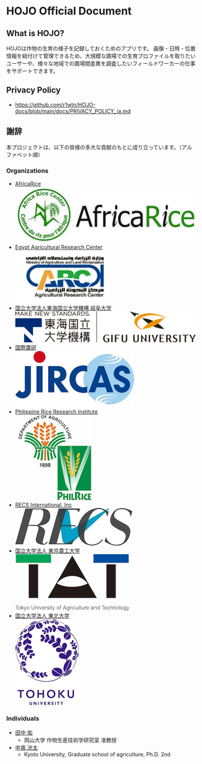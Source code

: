 # HOJO Official Document

## What is HOJO?

HOJOは作物の生育の様子を記録しておくためのアプリです。
画像・日時・位置情報を紐付けて管理できるため、大規模な圃場での生育プロファイルを取りたいユーザーや、様々な地域での圃場間差異を調査したいフィールドワーカーの仕事をサポートできます。

## Privacy Policy

- <https://github.com/r1wtn/HOJO-docs/blob/main/docs/PRIVACY_POLICY_ja.md>


## 謝辞

本プロジェクトは、以下の皆様の多大な貢献のもとに成り立っています。（アルファベット順）

### Organizations

- [AfricaRice](https://www.africarice.org/)  
![](./images/africa_rice.jpg)  
- [Egypt Agricultural Research Center](http://www.arc.sci.eg/default.aspx?lang=en)  
![](./images/egypt-agricultural-research-center.jpg)
- [国立大学法人東海国立大学機構 岐阜大学](https://www.gifu-u.ac.jp/en/)  
![](./images/gifu_univ.jpg)
- [国際農研](https://www.jircas.go.jp/en)  
![](./images/JIRCAS_LOGO_A8_874x414.jpg)
- [Philippine Rice Research Institute](https://www.philrice.gov.ph/)  
![](./images/Philippine_Rice_Research_Institute.jpg)
- [RECS International. Inc](https://recs-intl.co.jp/en)  
![](./images/recs.jpg)
- [国立大学法人 東京農工大学](https://www.tuat.ac.jp/)  
![](./images/tat_univ.jpg)  
- [国立大学法人 東北大学](https://www.tohoku.ac.jp/en/)  
![](./images/tohoku_univ.jpg)


### Individuals

- [田中 佑](https://twitter.com/YuTanaka6400)
  - 岡山大学 作物生産技術学研究室 准教授
- [中嶌 洸太](https://twitter.com/kn100306)
  - Kyoto University, Graduate school of agriculture, Ph.D. 2nd
